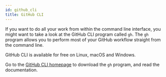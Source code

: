 ```yaml
---
id: github_cli
title: GitHub CLI
---
```


If you want to do all your work from within the command line interface, you might want to take a look at the GitHub CLI program called `gh`.
The `gh` program allows you to perform most of your GitHub workflow straight from the command line.

GitHub CLI is available for free on Linux, macOS and Windows.

Go to the [GitHub CLI homepage](https://cli.github.com/) to download the `gh` program, and read the documentation.
